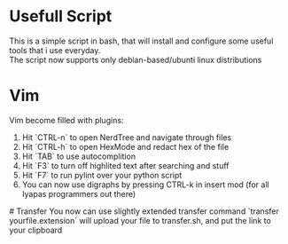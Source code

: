 # Usefull Script

This is a simple script in bash, that will install and configure some useful tools that i use everyday.<br>
The script now supports only debian-based/ubunti linux distributions

# Vim
Vim become filled with plugins:
<ol>
    <li>Hit `CTRL-n` to open NerdTree and navigate through files
    <li>Hit `CTRL-h` to open HexMode and redact hex of the file
    <li>Hit `TAB` to use autocomplition
    <li>Hit `F3` to turn off highlited text after searching and stuff
    <li>Hit `F7` to run pylint over your python script
    <li>You can now use digraphs by pressing CTRL-k in insert mod (for all lyapas programmers out there)
</ol>
# Transfer
You now can use slightly extended transfer command
`transfer yourfile.extension`
will upload your file to transfer.sh, and put the link to your clipboard
